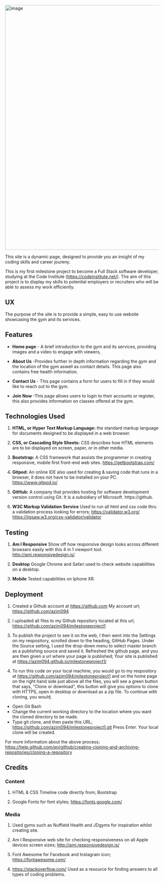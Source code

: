 <img width="800" alt="image" src="https://user-images.githubusercontent.com/63411319/90574421-c727f600-e1b0-11ea-802b-92744e829476.png">

This site is a dynamic page, designed to provide you an insight of my coding skills and career joureny.

This is my first milestone project to become a Full Stack software developer, studying at the Code Institute (https://codeinstitute.net/). 
The aim of this project is to display my skills to potential employers or recruiters who will be able to assess my work efficiently.

## UX

 The purpose of the site is to provide a simple, easy to use website showcasing the gym and its services.
 
 ## Features


  * __Home page__ - A brief introduction to the gym and its services, providing images and a video to engage with viewers,

  * __About Us__ -Provides further in depth information regarding the gym and the location of the gym aswell as contact details. This page also contains free health information.
  
  * __Contact Us__  - This page contains a form for users to fill in if they would like to reach out to the gym.

  * __Join Now__  -This page allows users to login to their accounts or register, this also provides information on classes offered at the gym.

  
 ## Technologies Used

 1. **HTML, or Hyper Text Markup Language:**  the standard markup language for documents designed to be displayed in a web browser.

 2. **CSS, or Cascading Style Sheets:**  CSS describes how HTML elements are to be displayed on screen, paper, or in other media.

 3. **Bootstrap:**  A CSS framework that assists the programmer in creating responsive, mobile first front-end web sites.  https://getbootstrap.com/

 4. **Gitpod:**  An online IDE also used for creating & saving code that runs in a browser, it does not have to be installed on your PC.
 https://www.gitpod.io/

 5. **GitHub:** A company that provides hosting for software development version control using Git. It is a subsidiary of Microsoft. https://github.

 6.  **W3C Markup Validation Service**  Used to run all html and css code thru a validation process looking for errors; https://validator.w3.org/
 https://jigsaw.w3.org/css-validator/validator




 ## Testing

 1.  **Am I Responsive** Show off how responsive design looks across different browsers easily with this 4 in 1 viewport tool. http://ami.responsivedesign.is/ 
 
 2.  **Desktop** Google Chrome and Safari used to check website capabilities on a desktop.
  

 3.  **Mobile** Tested capabilities on Iphone XR. 
     
         
## Deployment

  1. Created a Github account at https://github.com
  My account url;    https://github.com/azim094

  2. I uploaded all files to my Github repository located at this url;  https://github.com/azim094/milestoneproject1

  3. To publish the project to see it on the web, I then went into the Settings on my respository, scrolled down to the heading, GitHub Pages. Under the Source setting, I used the drop-down menu to select master branch as a publishing source and saved it.  Refreshed the github page, and you are then given a url where your page is published;
   Your site is published at https://azim094.github.io/milestoneproject1/

  4.  To run this code on your local machine, you would go to my respository at 
https://github.com/azim094/milestoneproject1   and on the home page on the right hand side just above all the files, you will see a green button that says,
"Clone or download", this button will give you options to clone with HTTPS, open in desktop or download as a zip file.
To continue with cloning, you would;
  * Open Git Bash
  * Change the current working directory to the location where you want the cloned directory to be made.
  * Type git clone, and then paste this URL; https://github.com/azim094/milestoneproject1.git      Press Enter. Your local clone will be created.

  For more information about the above process; https://help.github.com/en/github/creating-cloning-and-archiving-repositories/cloning-a-repository

## Credits

### Content

   1. HTML & CSS Timeline code directly from;  Bootstrap

   3.  Google Fonts for font styles;  https://fonts.google.com/

### Media

   1. Used gyms such as Nuffield Health and JDgyms for inspiration whilst creating site.

   2. Am I Responsive web site for checking responsiveness on all Apple devices screen sizes;
   http://ami.responsivedesign.is/

   3. Font Awesome for Facebook and Instagram icon; https://fontawesome.com/

   4. https://stackoverflow.com/  Used as a resource for finding answers to all types of coding problems.



